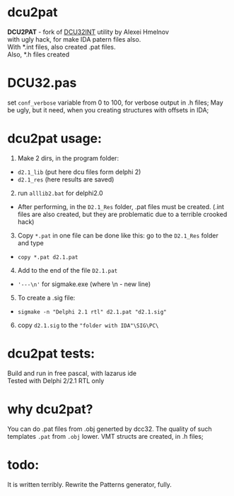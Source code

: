 # dcu2pat

<b>DCU2PAT</b> - fork of [DCU32INT](https://gitlab.com/dcu32int/DCU32INT) utility by Alexei Hmelnov<br>
with ugly hack, for make IDA patern files also.<br>
With *.int files, also created .pat files.<br>
Also, *.h files created<br>

# DCU32.pas
set `conf_verbose` variable from 0 to 100, for verbose output in .h files;
May be ugly, but it need, when you creating structures with offsets in IDA;

# dcu2pat usage:
1. Make 2 dirs, in the program folder:
* `d2.1_lib` (put here dcu files form delphi 2)
* `d2.1_res` (here results are saved)

2. run `alllib2.bat` for delphi2.0
* After performing, in the `D2.1_Res` folder, .pat files must be created. (.int files are also created, but they are problematic due to a terrible crooked hack)

3. Copy `*.pat` in one file can be done like this: go to the `D2.1_Res` folder and type
* `copy *.pat d2.1.pat`

4. Add to the end of the file `D2.1.pat`
* `'---\n'` for sigmake.exe (where \n - new line)

5. To create a .sig file:
* `sigmake -n "Delphi 2.1 rtl" d2.1.pat "d2.1.sig"`

6. copy `d2.1.sig` to the `"folder with IDA"\SIG\PC\`

# dcu2pat tests:

Build and run in free pascal, with lazarus ide<br>
Tested with Delphi 2/2.1 RTL only<br>

# why dcu2pat?

You can do .pat files from .obj generted by dcc32. The quality of such templates `.pat` from `.obj` lower.
VMT structs are created, in .h files;

# todo:
It is written terribly. Rewrite the Patterns generator, fully.

